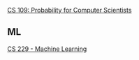 [CS 109: Probability for Computer Scientists](https://web.stanford.edu/class/cs109/)
## ML
[CS 229 - Machine Learning](https://stanford.edu/~shervine/teaching/cs-229/)
